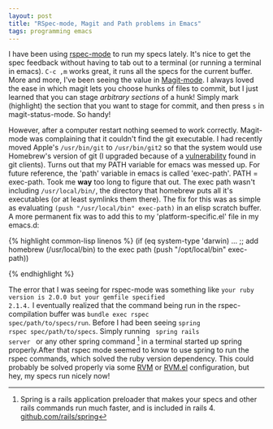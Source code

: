 ```yaml
---
layout: post
title: "RSpec-mode, Magit and Path problems in Emacs"
tags: programming emacs
---
```


I have been using [rspec-mode](https://github.com/pezra/rspec-mode) to run my specs lately.
It's nice to get the spec feedback without having to tab out to a terminal (or
running a terminal in emacs). <code>C-c ,m</code> works great, it runs
all the specs for the current buffer. More and more, I've been seeing the value
in [Magit-mode](http://magit.github.io/). I always loved the ease in which magit lets
you choose hunks of files to commit, but I just learned that you can
stage *arbitrary sections* of a hunk! Simply mark (highlight) the section
that you want to stage for commit, and then press <code>s</code> in
magit-status-mode. So handy!

However, after a computer restart nothing seemed to work
correctly. Magit-mode was complaining that
it couldn't find the git executable.  I had recently moved Apple's
<code>/usr/bin/git</code> to <code>/usr/bin/git2</code> so that the system
would use Homebrew's version of git (I upgraded because of a
[vulnerability](http://article.gmane.org/gmane.linux.kernel/1853266) found in git clients).  Turns out that my PATH variable
for emacs was messed up. For future reference, the 'path' variable in
emacs is called 'exec-path'. PATH = exec-path. Took me **way** too
long to figure that out. The exec path wasn't including
<code>/usr/local/bin/</code>, the directory that homebrew puts all
it's executables (or at least symlinks them there).  The fix for this
was as simple as evaluating <code>(push "/usr/local/bin"
exec-path)</code> in an elisp scratch buffer. A more permanent fix was
to add this to my 'platform-specific.el' file in my emacs.d:

{% highlight common-lisp linenos %}
(if (eq system-type 'darwin)
	...
	;; add homebrew (/usr/local/bin) to the exec path
	(push "/opt/local/bin" exec-path))

{% endhighlight %}

The error that I was seeing for rspec-mode was something like
<code>your ruby version is 2.0.0 but your gemfile specified
 2.1.4.</code>
 I eventually realized that the command being run in the rspec-compilation
 buffer was <code>bundle exec rspec spec/path/to/specs/run</code>.
 Before I had been seeing <code>spring rspec spec/path/to/specs</code>.
 Simply running <code> spring rails server </code> or any other spring command [^1]
 in a terminal started up spring properly.After that rspec mode seemed to know
 to use spring to run the rspec commands, which solved the ruby
 version dependency.  This could probably be solved properly via some [RVM](https://rvm.io/)
 or [RVM.el](https://github.com/senny/rvm.el) configuration, but hey, my specs run nicely now!

[^1]: Spring is a rails application preloader that makes your specs and other rails commands run much faster, and is included in rails 4. [github.com/rails/spring](https://github.com/rails/spring)
